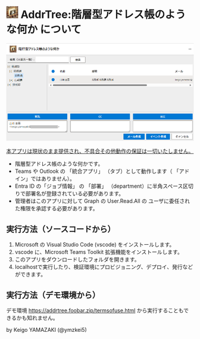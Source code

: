 # <img src="./public/icon.png" width="32px"/> AddrTree:階層型アドレス帳のような何か について

![Screenshot](./public/screenshot.png)

<u>本アプリは現状のまま提供され、不具合その他動作の保証は一切いたしません。</u>

- 階層型アドレス帳のような何かです。
- Teams や Outlook の 「統合アプリ」 （タブ）として動作します（ 「アドイン」ではありません）。
- Entra ID の「ジョブ情報」 の 「部署」 （department）に半角スペース区切りで部署名が登録されている必要があります。
- 管理者はこのアプリに対して Graph の User.Read.All の ユーザに委任された権限を承認する必要があります。

## 実行方法（ソースコードから）

1. Microsoft の Visual Studio Code (vscode) をインストールします。
2. vscode に、Microsoft Teams Toolkit 拡張機能をインストールします。
3. このアプリをダウンロードしたフォルダを開きます。
4. localhostで実行したり、検証環境にプロビジョニング、デプロイ、発行などができます。

## 実行方法（デモ環境から）

デモ環境 https://addrtree.foobar.zip/termsofuse.html から実行することもできるかも知れません。

by Keigo YAMAZAKI (@ymzkei5)
